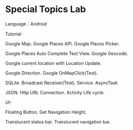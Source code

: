 # Special Topics Lab

Language：Android

Tutorial-

Google Map. Google Places API. Google Places Picker.

Google Places Auto Complete Text View. Google Geocode.

Google current location with Location Update. 

Google Direction. Google OnMapClick(Test).

SQLite. Broadcast Receiver(Test). Service. AsyncTask

JSON. Http URL Connection. Activity Life cycle. 

UI-

Floating Button. Get Navigation Height. 

Translucent status bar. Translucent navigation bar.
